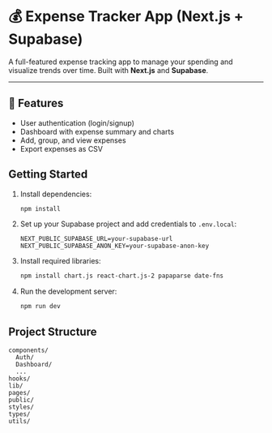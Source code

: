 # 💰 Expense Tracker App (Next.js + Supabase)

A full-featured expense tracking app to manage your spending and visualize trends over time. Built with **Next.js** and **Supabase**.

---

## 🚀 Features

- User authentication (login/signup)
- Dashboard with expense summary and charts
- Add, group, and view expenses
- Export expenses as CSV

## Getting Started

1. Install dependencies:
   ```bash
   npm install
   ```
2. Set up your Supabase project and add credentials to `.env.local`:
   ```env
   NEXT_PUBLIC_SUPABASE_URL=your-supabase-url
   NEXT_PUBLIC_SUPABASE_ANON_KEY=your-supabase-anon-key
   ```
3. Install required libraries:
   ```bash
   npm install chart.js react-chart.js-2 papaparse date-fns
   ```
4. Run the development server:
   ```bash
   npm run dev
   ```

## Project Structure
```
components/
  Auth/
  Dashboard/
  ...
hooks/
lib/
pages/
public/
styles/
types/
utils/
```




